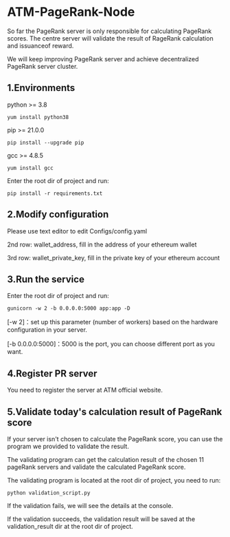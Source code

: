 # ATM-PageRank-Node

So far the PageRank server is only responsible for calculating PageRank scores. The centre server will validate the result of RageRank calculation and issuanceof reward.

We will keep improving PageRank server and achieve decentralized PageRank server cluster.

## 1.Environments
python >= 3.8

    yum install python38

pip >= 21.0.0

    pip install --upgrade pip

gcc >= 4.8.5

    yum install gcc

Enter the root dir of project and run:

    pip install -r requirements.txt

## 2.Modify configuration
Please use text editor to edit Configs/config.yaml

2nd row: wallet_address, fill in the address of your ethereum wallet

3rd row: wallet_private_key, fill in the private key of your ethereum account

## 3.Run the service
Enter the root dir of project and run:

    gunicorn -w 2 -b 0.0.0.0:5000 app:app -D

[-w 2]：set up this parameter (number of workers) based on the hardware configuration in your server. 

[-b 0.0.0.0:5000]：5000 is the port, you can choose different port as you want.

## 4.Register PR server 
You need to register the server at ATM official website.

## 5.Validate today's calculation result of PageRank score
If your server isn't chosen to calculate the PageRank score, you can use the program we provided to validate the result.

The validating program can get the calculation result of the chosen 11 pageRank servers and validate the calculated PageRank score.

The validating program is located at the root dir of project, you need to run:

    python validation_script.py

If the validation fails, we will see the details at the console. 

If the validation succeeds, the validation result will be saved at the validation_result dir at the root dir of project.


